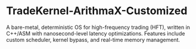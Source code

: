 # TradeKernel-ArithmaX-Customized
A bare-metal, deterministic OS for high-frequency trading (HFT), written in C++/ASM with nanosecond-level latency optimizations. Features include custom scheduler, kernel bypass, and real-time memory management.
